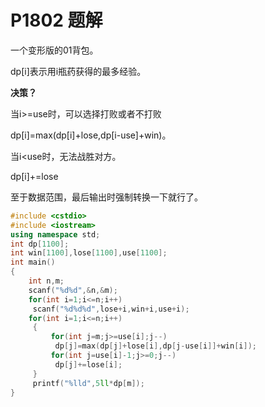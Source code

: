 # P1802 题解

一个变形版的01背包。

dp[i]表示用i瓶药获得的最多经验。

**决策？**

当i>=use时，可以选择打败或者不打败

dp[i]=max(dp[i]+lose,dp[i-use]+win)。

当i<use时，无法战胜对方。

dp[i]+=lose

至于数据范围，最后输出时强制转换一下就行了。

    
    
```cpp
#include <cstdio>
#include <iostream>
using namespace std;
int dp[1100];
int win[1100],lose[1100],use[1100];
int main()
{
    int n,m;
    scanf("%d%d",&n,&m);
    for(int i=1;i<=n;i++)
     scanf("%d%d%d",lose+i,win+i,use+i);
    for(int i=1;i<=n;i++)
     {
         for(int j=m;j>=use[i];j--)
          dp[j]=max(dp[j]+lose[i],dp[j-use[i]]+win[i]);
         for(int j=use[i]-1;j>=0;j--)
          dp[j]+=lose[i];
     }
     printf("%lld",5ll*dp[m]);
}
```